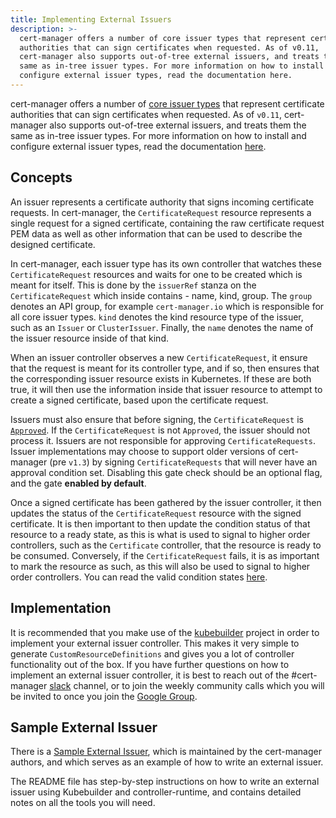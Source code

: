 ```yaml
---
title: Implementing External Issuers
description: >-
  cert-manager offers a number of core issuer types that represent certificate
  authorities that can sign certificates when requested. As of v0.11,
  cert-manager also supports out-of-tree external issuers, and treats them the
  same as in-tree issuer types. For more information on how to install and
  configure external issuer types, read the documentation here.
---
```


cert-manager offers a number of [core issuer types](../../configuration/) that
represent certificate authorities that can sign certificates when requested. As
of `v0.11`, cert-manager also supports out-of-tree external issuers, and treats
them the same as in-tree issuer types. For more information on how to install
and configure external issuer types, read the documentation
[here](../../configuration/external/).

## Concepts

An issuer represents a certificate authority that signs incoming certificate
requests. In cert-manager, the `CertificateRequest` resource represents a single
request for a signed certificate, containing the raw certificate request PEM
data as well as other information that can be used to describe the designed
certificate.

In cert-manager, each issuer type has its own controller that watches these
`CertificateRequest` resources and waits for one to be created which is meant
for itself. This is done by the `issuerRef` stanza on the `CertificateRequest`
which inside contains - name, kind, group. The `group` denotes an API group, for
example `cert-manager.io` which is responsible for all core issuer types. `kind`
denotes the kind resource type of the issuer, such as an `Issuer` or
`ClusterIssuer`. Finally, the `name` denotes the name of the issuer resource
inside of that kind.

When an issuer controller observes a new `CertificateRequest`, it ensure that
the request is meant for its controller type, and if so, then ensures that the
corresponding issuer resource exists in Kubernetes. If these are both true, it
will then use the information inside that issuer resource to attempt to create a
signed certificate, based upon the certificate request.

Issuers must also ensure that before signing, the `CertificateRequest` is
[`Approved`](../../concepts/certificaterequest/#approval). If the
`CertificateRequest` is not `Approved`, the issuer should not process it.
Issuers are not responsible for approving `CertificateRequests`. Issuer
implementations may choose to support older versions of cert-manager (pre
`v1.3`) by signing `CertificateRequests` that will never have an approval
condition set. Disabling this gate check should be an optional flag, and the
gate **enabled by default**.

Once a signed certificate has been gathered by the issuer controller, it then
updates the status of the `CertificateRequest` resource with the signed
certificate. It is then important to then update the condition status of that
resource to a ready state, as this is what is used to signal to higher order
controllers, such as the `Certificate` controller, that the resource is ready to
be consumed. Conversely, if the `CertificateRequest` fails, it is as important
to mark the resource as such, as this will also be used to signal to higher
order controllers. You can read the valid condition states
[here](../../concepts/certificaterequest/#conditions).

## Implementation

It is recommended that you make use of the
[kubebuilder](https://github.com/kubernetes-sigs/kubebuilder) project in order
to implement your external issuer controller. This makes it very simple to
generate `CustomResourceDefinitions` and gives you a lot of controller
functionality out of the box. If you have further questions on how to implement
an external issuer controller, it is best to reach out of the #cert-manager
[slack](https://slack.k8s.io) channel, or to join the weekly community calls
which you will be invited to once you join the
[Google Group](https://groups.google.com/forum/#!forum/cert-manager-dev).

## Sample External Issuer

There is a
[Sample External Issuer](https://github.com/cert-manager/sample-external-issuer),
which is maintained by the cert-manager authors, and which serves as an example
of how to write an external issuer.

The README file has step-by-step instructions on how to write an external issuer
using Kubebuilder and controller-runtime, and contains detailed notes on all the
tools you will need.

